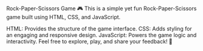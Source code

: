 Rock-Paper-Scissors Game 🎮
This is a simple yet fun Rock-Paper-Scissors game built using HTML, CSS, and JavaScript.

HTML: Provides the structure of the game interface.
CSS: Adds styling for an engaging and responsive design.
JavaScript: Powers the game logic and interactivity.
Feel free to explore, play, and share your feedback! 🚀






